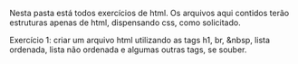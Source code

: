 Nesta pasta está todos exercícios de html. 
Os arquivos aqui contidos terão estruturas apenas de html, dispensando css, como solicitado.

Exercício 1: criar um arquivo html utilizando as tags h1, br, &nbsp, lista ordenada, lista não ordenada e algumas outras tags, se souber.